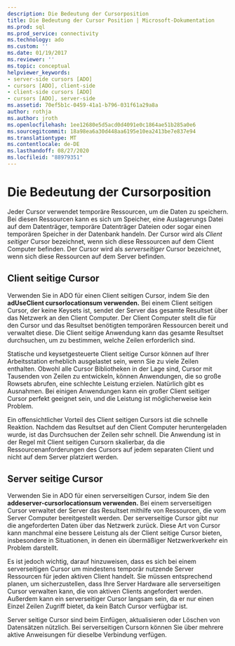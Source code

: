```yaml
---
description: Die Bedeutung der Cursorposition
title: Die Bedeutung der Cursor Position | Microsoft-Dokumentation
ms.prod: sql
ms.prod_service: connectivity
ms.technology: ado
ms.custom: ''
ms.date: 01/19/2017
ms.reviewer: ''
ms.topic: conceptual
helpviewer_keywords:
- server-side cursors [ADO]
- cursors [ADO], client-side
- client-side cursors [ADO]
- cursors [ADO], server-side
ms.assetid: 70ef5b1c-0459-41a1-b796-031f61a29a8a
author: rothja
ms.author: jroth
ms.openlocfilehash: 1ee12680e5d5acd0d4091e0c1864ae51b285a0e6
ms.sourcegitcommit: 18a98ea6a30d448aa6195e10ea2413be7e837e94
ms.translationtype: MT
ms.contentlocale: de-DE
ms.lasthandoff: 08/27/2020
ms.locfileid: "88979351"
---
```

# <a name="the-significance-of-cursor-location"></a>Die Bedeutung der Cursorposition
Jeder Cursor verwendet temporäre Ressourcen, um die Daten zu speichern. Bei diesen Ressourcen kann es sich um Speicher, eine Auslagerungs Datei auf dem Datenträger, temporäre Datenträger Dateien oder sogar einen temporären Speicher in der Datenbank handeln. Der Cursor wird als *Client seitiger* Cursor bezeichnet, wenn sich diese Ressourcen auf dem Client Computer befinden. Der Cursor wird als *serverseitiger* Cursor bezeichnet, wenn sich diese Ressourcen auf dem Server befinden.  
  
## <a name="client-side-cursors"></a>Client seitige Cursor  
 Verwenden Sie in ADO für einen Client seitigen Cursor, indem Sie den **adUseClient cursorlocationsum verwenden.** Bei einem Client seitigen Cursor, der keine Keysets ist, sendet der Server das gesamte Resultset über das Netzwerk an den Client Computer. Der Client Computer stellt die für den Cursor und das Resultset benötigten temporären Ressourcen bereit und verwaltet diese. Die Client seitige Anwendung kann das gesamte Resultset durchsuchen, um zu bestimmen, welche Zeilen erforderlich sind.  
  
 Statische und keysetgesteuerte Client seitige Cursor können auf Ihrer Arbeitsstation erheblich ausgelastet sein, wenn Sie zu viele Zeilen enthalten. Obwohl alle Cursor Bibliotheken in der Lage sind, Cursor mit Tausenden von Zeilen zu entwickeln, können Anwendungen, die so große Rowsets abrufen, eine schlechte Leistung erzielen. Natürlich gibt es Ausnahmen. Bei einigen Anwendungen kann ein großer Client seitiger Cursor perfekt geeignet sein, und die Leistung ist möglicherweise kein Problem.  
  
 Ein offensichtlicher Vorteil des Client seitigen Cursors ist die schnelle Reaktion. Nachdem das Resultset auf den Client Computer heruntergeladen wurde, ist das Durchsuchen der Zeilen sehr schnell. Die Anwendung ist in der Regel mit Client seitigen Cursorn skalierbar, da die Ressourcenanforderungen des Cursors auf jedem separaten Client und nicht auf dem Server platziert werden.  
  
## <a name="server-side-cursors"></a>Server seitige Cursor  
 Verwenden Sie in ADO für einen serverseitigen Cursor, indem Sie den **addeserver-cursorlocationsum verwenden.** Bei einem serverseitigen Cursor verwaltet der Server das Resultset mithilfe von Ressourcen, die vom Server Computer bereitgestellt werden. Der serverseitige Cursor gibt nur die angeforderten Daten über das Netzwerk zurück. Diese Art von Cursor kann manchmal eine bessere Leistung als der Client seitige Cursor bieten, insbesondere in Situationen, in denen ein übermäßiger Netzwerkverkehr ein Problem darstellt.  
  
 Es ist jedoch wichtig, darauf hinzuweisen, dass es sich bei einem serverseitigen Cursor um mindestens temporär nutzende Server Ressourcen für jeden aktiven Client handelt. Sie müssen entsprechend planen, um sicherzustellen, dass Ihre Server Hardware alle serverseitigen Cursor verwalten kann, die von aktiven Clients angefordert werden. Außerdem kann ein serverseitiger Cursor langsam sein, da er nur einen Einzel Zeilen Zugriff bietet, da kein Batch Cursor verfügbar ist.  
  
 Server seitige Cursor sind beim Einfügen, aktualisieren oder Löschen von Datensätzen nützlich. Bei serverseitigen Cursorn können Sie über mehrere aktive Anweisungen für dieselbe Verbindung verfügen.
